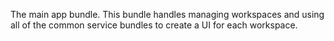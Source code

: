 The main app bundle. This bundle handles managing workspaces and using all of the common service bundles to create a
 UI for each workspace.
